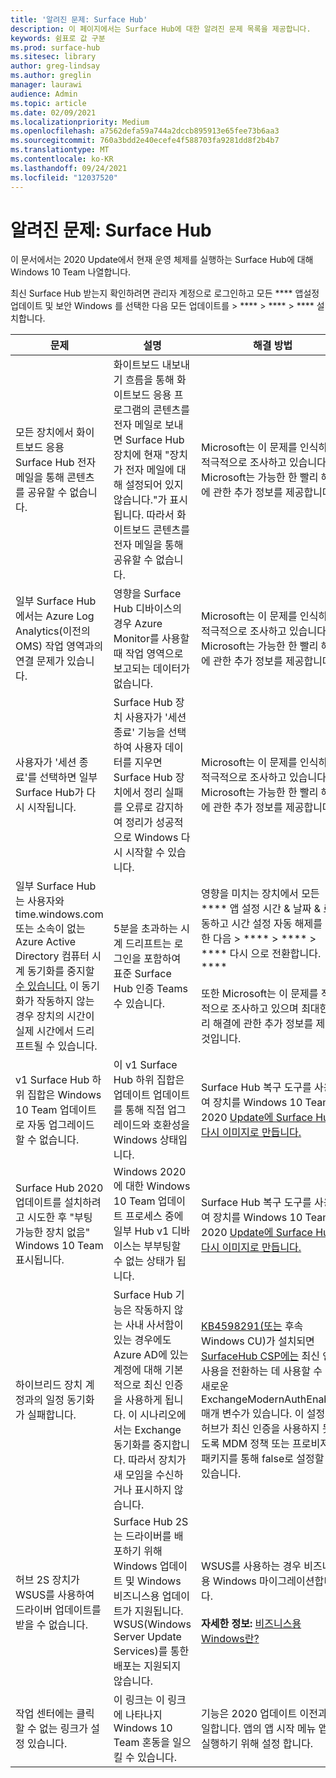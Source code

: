```yaml
---
title: '알려진 문제: Surface Hub'
description: 이 페이지에서는 Surface Hub에 대한 알려진 문제 목록을 제공합니다.
keywords: 쉼표로 값 구분
ms.prod: surface-hub
ms.sitesec: library
author: greg-lindsay
ms.author: greglin
manager: laurawi
audience: Admin
ms.topic: article
ms.date: 02/09/2021
ms.localizationpriority: Medium
ms.openlocfilehash: a7562defa59a744a2dccb895913e65fee73b6aa3
ms.sourcegitcommit: 760a3bdd2e40ecefe4f588703fa9281dd8f2b4b7
ms.translationtype: MT
ms.contentlocale: ko-KR
ms.lasthandoff: 09/24/2021
ms.locfileid: "12037520"
---
```

# <a name="known-issues-surface-hub"></a>알려진 문제: Surface Hub

이 문서에서는 2020 Update에서 현재 운영 체제를 실행하는 Surface Hub에 대해 Windows 10 Team 나열합니다.

최신 Surface Hub 받는지 확인하려면 관리자 계정으로 로그인하고 모든 **** 앱설정 업데이트 및 보안 Windows 를 선택한 다음 모든 업데이트를  >  ****  >  ****  >  **** 설치합니다.




| 문제                                                                                                   | 설명                                                                                                                                                                                                                                                                                                                                                                                                                             | 해결 방법                                                                                                                                                                                                                                                                                                                                                                                                                                                                                                                            |
| ----------------------------------------------------------------------------------------------------------- | ------------------------------------------------------------------------------------------------------------------------------------------------------------------------------------------------------------------------------------------------------------------------------------------------------------------------------------------------------------------------------------------------------------------------------------------- | ------------------------------------------------------------------------------------------------------------------------------------------------------------------------------------------------------------------------------------------------------------------------------------------------------------------------------------------------------------------------------------------------------------------------------------------------------------------------------------------------------------------------------------- |
| 모든 장치에서 화이트보드 응용 Surface Hub 전자 메일을 통해 콘텐츠를 공유할 수 없습니다.             | 화이트보드 내보내기 흐름을 통해 화이트보드 응용 프로그램의 콘텐츠를 전자 메일로 보내면 Surface Hub 장치에 현재 "장치가 전자 메일에 대해 설정되어 있지 않습니다."가 표시됩니다.  따라서 화이트보드 콘텐츠를 전자 메일을 통해 공유할 수 없습니다.                                                                                                                                                                                                                   | Microsoft는 이 문제를 인식하고 적극적으로 조사하고 있습니다.  Microsoft는 가능한 한 빨리 해결에 관한 추가 정보를 제공합니다.                                                                                                                                                                                                                                                                                                                                                                   |
| 일부 Surface Hub에서는 Azure Log Analytics(이전의 OMS) 작업 영역과의 연결 문제가 있습니다.                                                                        | 영향을 Surface Hub 디바이스의 경우 Azure Monitor를 사용할 때 작업 영역으로 보고되는 데이터가 없습니다.                                                                                                                                                                                                                                      | Microsoft는 이 문제를 인식하고 적극적으로 조사하고 있습니다.  Microsoft는 가능한 한 빨리 해결에 관한 추가 정보를 제공합니다.                                                                                                                                                                                                                                                                                                                                                                   |
| 사용자가 '세션 종료'를 선택하면 일부 Surface Hub가 다시 시작됩니다.                                                                      | Surface Hub 장치 사용자가 '세션 종료' 기능을 선택하여 사용자 데이터를 지우면 Surface Hub 장치에서 정리 실패를 오류로 감지하여 정리가 성공적으로 Windows 다시 시작할 수 있습니다.                                                                                                                                                                      | Microsoft는 이 문제를 인식하고 적극적으로 조사하고 있습니다.  Microsoft는 가능한 한 빨리 해결에 관한 추가 정보를 제공합니다.                                                                                                                                                                                                                                                                                                                                                                   |
| 일부 Surface Hub는 사용자와 time.windows.com 또는 소속이 없는 Azure Active Directory 컴퓨터 시계 동기화를 중지할 [수 있습니다.](prepare-your-environment-for-surface-hub.md#device-affiliation) 이 동기화가 작동하지 않는 경우 장치의 시간이 실제 시간에서 드리프트될 수 있습니다.       | 5분을 초과하는 시계 드리프트는 로그인을 포함하여 표준 Surface Hub 인증 Teams 수 있습니다.                                                                                                                                                                     | 영향을 미치는 장치에서 모든 **** 앱 설정 시간 & 날짜 & 로 이동하고 시간 설정 자동 해제를 전환한 다음  >  ****  >  ****  >  **** 다시 으로 전환합니다. ****<br> <br>또한 Microsoft는 이 문제를 적극적으로 조사하고 있으며 최대한 빨리 해결에 관한 추가 정보를 제공할 것입니다.                             |
| v1 Surface Hub 하위 집합은 Windows 10 Team 업데이트로 자동 업그레이드할 수 없습니다.                                            | 이 v1 Surface Hub 하위 집합은 업데이트 업데이트를 통해 직접 업그레이드와 호환성을 Windows 상태입니다.                                                                                                                                          | Surface Hub 복구 도구를 사용하여 장치를 Windows 10 Team 2020 [Update에 Surface Hub 다시 이미지로 만듭니다.](surface-hub-recovery-tool.md)                                                                                                                                                                                 |
| Surface Hub 2020 업데이트를 설치하려고 시도한 후 "부팅 가능한 장치 없음" Windows 10 Team 표시됩니다.                                                                        | Windows 2020에 대한 Windows 10 Team 업데이트 프로세스 중에 일부 Hub v1 디바이스는 부부팅할 수 없는 상태가 됩니다.                                                                                                                                                                                                                                       | Surface Hub 복구 도구를 사용하여 장치를 Windows 10 Team 2020 [Update에 Surface Hub 다시 이미지로 만듭니다.](surface-hub-recovery-tool.md)                                                                                                                                                          |
| 하이브리드 장치 계정과의 일정 동기화가 실패합니다.   | Surface Hub 기능은 작동하지 않는 사내 사서함이 있는 경우에도 Azure AD에 있는 계정에 대해 기본적으로 최신 인증을 사용하게 됩니다. 이 시나리오에서는 Exchange 동기화를 중지합니다. 따라서 장치가 새 모임을 수신하거나 표시하지 않습니다.                                                                                                    | [KB4598291(또는](https://support.microsoft.com/help/4598291) 후속 Windows CU)가 설치되면 [SurfaceHub CSP에는](/windows/client-management/mdm/surfacehub-csp) 최신 인증 사용을 전환하는 데 사용할 수 있는 새로운 ExchangeModernAuthEnabled 매개 변수가 있습니다. 이 설정은 허브가 최신 인증을 [](https://download.microsoft.com/download/8/3/F/83FD5089-D14E-42E3-AF7C-6FC36F80D347/ExchangeModernAuthDisabled.ppkg) 사용하지 못하도록 MDM 정책 또는 프로비저닝 패키지를 통해 false로 설정할 수 있습니다.                                                                                                |
| 허브 2S 장치가 WSUS를 사용하여 드라이버 업데이트를 받을 수 없습니다.                                             | Surface Hub 2S는 드라이버를 배포하기 위해 Windows 업데이트 및 Windows 비즈니스용 업데이트가 지원됩니다. WSUS(Windows Server Update Services)를 통한 배포는 지원되지 않습니다.                                                                                                                                                                                                                                                                      | WSUS를 사용하는 경우 비즈니스용 Windows 마이그레이션합니다.<br> <br>**자세한 정보:** [비즈니스용 Windows란?](/windows/deployment/update/waas-manage-updates-wufb)                                                                                                                                                                                                                                                                                                                            |
| 작업 센터에는 클릭할 수 없는 링크가 설정 있습니다. | 이 링크는 이 링크에 나타나지 Windows 10 Team 혼동을 일으킬 수 있습니다.   | 기능은 2020 업데이트 이전과 동일합니다. 앱의 앱 시작 메뉴 앱을 실행하기 위해 설정 합니다.    |
